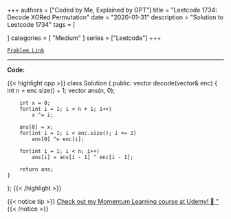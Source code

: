 
+++
authors = ["Coded by Me, Explained by GPT"]
title = "Leetcode 1734: Decode XORed Permutation"
date = "2020-01-31"
description = "Solution to Leetcode 1734"
tags = [
    
]
categories = [
    "Medium"
]
series = ["Leetcode"]
+++



[`Problem Link`](https://leetcode.com/problems/decode-xored-permutation/description/)

---

**Code:**

{{< highlight cpp >}}
class Solution {
public:
    vector<int> decode(vector<int>& enc) {
        int n = enc.size() + 1;
        vector<int> ans(n, 0);
        
        int x = 0;
        for(int i = 1; i < n + 1; i++)
            x ^= i;
        
        ans[0] = x;
        for(int i = 1; i < enc.size(); i += 2)
            ans[0] ^= enc[i];
        
        for(int i = 1; i < n; i++)
            ans[i] = ans[i - 1] ^ enc[i - 1];
        
        return ans;
    }
};
{{< /highlight >}}



{{< notice tip >}}
[Check out my Momentum Learning course at Udemy! 🚀 "](https://www.udemy.com/course/blind-75-the-data-structures-and-algorithms-essentials/)
{{< /notice >}}

